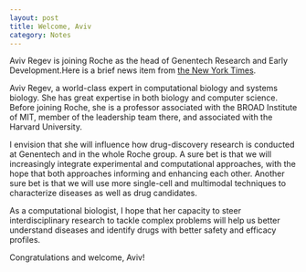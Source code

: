 ```yaml
---
layout: post
title: Welcome, Aviv
category: Notes
---
```


Aviv Regev is joining Roche as the head of Genentech Research and Early
Development.Here is a brief news item from [the New York
Times](https://www.nytimes.com/reuters/2020/05/11/business/11reuters-roche-hldg-research.html).

Aviv Regev, a world-class expert in computational biology and systems biology.
She has great expertise in both biology and computer science. Before joining
Roche, she is a professor associated with the BROAD Institute of MIT, member of
the leadership team there, and associated with the Harvard University.

I envision that she will influence how drug-discovery research is conducted at
Genentech and in the whole Roche group. A sure bet is that we will increasingly
integrate experimental and computational approaches, with the hope that both
approaches informing and enhancing each other. Another sure bet is that we will
use more single-cell and multimodal techniques to characterize diseases as well
as drug candidates.

As a computational biologist, I hope that her capacity to steer
interdisciplinary research to tackle complex problems will help us better
understand diseases and identify drugs with better safety and efficacy profiles.

Congratulations and welcome, Aviv!
